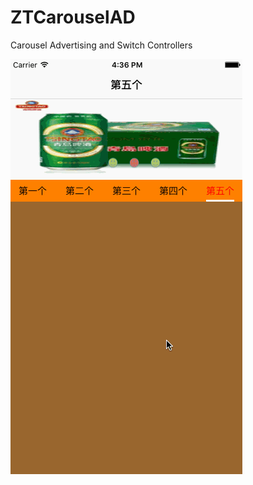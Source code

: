 # ZTCarouselAD
Carousel Advertising and Switch Controllers   

![image](https://github.com/ZTV587/ZTCarouselAD/blob/master/ZTCarouselAD/GIF/Untitled.gif)
